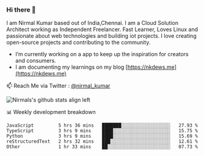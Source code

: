 ### Hi there 👋

 I am Nirmal Kumar based out of India,Chennai. I am a Cloud Solution Architect working as Independent Freelancer. Fast Learner, Loves Linux and passionate about web technologies and building iot projects. I love creating open-source projects and contributing to the community.

- I’m currently working on a app to keep up the inspiration for creators and consumers.
- I am documenting my learnings on my blog [https://nkdews.me](https://nkdews.me)

📫 Reach Me via  Twitter : [@nirmal_kumar](https://twitter.com/nirmal_kumar)

![Nirmals's github stats align left](https://github-readme-stats.vercel.app/api?username=nk-gears&show_icons=true)


📊 Weekly development breakdown

<!--START_SECTION:waka-->
```text
JavaScript         5 hrs 36 mins   ███████░░░░░░░░░░░░░░░░░░   27.93 % 
TypeScript         3 hrs 9 mins    ████░░░░░░░░░░░░░░░░░░░░░   15.75 % 
Python             3 hrs 9 mins    ████░░░░░░░░░░░░░░░░░░░░░   15.69 % 
reStructuredText   2 hrs 32 mins   ███░░░░░░░░░░░░░░░░░░░░░░   12.61 % 
Other              1 hr 33 mins    ██░░░░░░░░░░░░░░░░░░░░░░░   07.73 % 
```
<!--END_SECTION:waka-->


